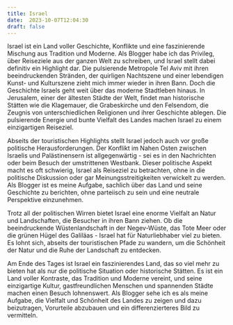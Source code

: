 ```yaml
---
title: Israel
date:  2023-10-07T12:04:30
draft: false
---
```


Israel ist ein Land voller Geschichte, Konflikte und eine faszinierende Mischung aus Tradition und Moderne. Als Blogger habe ich das Privileg, über Reiseziele aus der ganzen Welt zu schreiben, und Israel stellt dabei definitiv ein Highlight dar. Die pulsierende Metropole Tel Aviv mit ihren beeindruckenden Stränden, der quirligen Nachtszene und einer lebendigen Kunst- und Kulturszene zieht mich immer wieder in ihren Bann. Doch die Geschichte Israels geht weit über das moderne Stadtleben hinaus. In Jerusalem, einer der ältesten Städte der Welt, findet man historische Stätten wie die Klagemauer, die Grabeskirche und den Felsendom, die Zeugnis von unterschiedlichen Religionen und ihrer Geschichte ablegen. Die pulsierende Energie und bunte Vielfalt des Landes machen Israel zu einem einzigartigen Reiseziel.

Abseits der touristischen Highlights stellt Israel jedoch auch vor große politische Herausforderungen. Der Konflikt im Nahen Osten zwischen Israelis und Palästinensern ist allgegenwärtig - sei es in den Nachrichten oder beim Besuch der umstrittenen Westbank. Dieser politische Aspekt macht es oft schwierig, Israel als Reiseziel zu betrachten, ohne in die politische Diskussion oder gar Meinungsstreitigkeiten verwickelt zu werden. Als Blogger ist es meine Aufgabe, sachlich über das Land und seine Geschichte zu berichten, ohne parteiisch zu sein und eine neutrale Perspektive einzunehmen.

Trotz all der politischen Wirren bietet Israel eine enorme Vielfalt an Natur und Landschaften, die Besucher in ihren Bann ziehen. Ob die beeindruckende Wüstenlandschaft in der Negev-Wüste, das Tote Meer oder die grünen Hügel des Galiläas - Israel hat für Naturliebhaber viel zu bieten. Es lohnt sich, abseits der touristischen Pfade zu wandern, um die Schönheit der Natur und die Ruhe der Landschaft zu entdecken.

Am Ende des Tages ist Israel ein faszinierendes Land, das so viel mehr zu bieten hat als nur die politische Situation oder historische Stätten. Es ist ein Land voller Kontraste, das Tradition und Moderne vereint, und seine einzigartige Kultur, gastfreundlichen Menschen und spannenden Städte machen einen Besuch lohnenswert. Als Blogger sehe ich es als meine Aufgabe, die Vielfalt und Schönheit des Landes zu zeigen und dazu beizutragen, Vorurteile abzubauen und ein differenzierteres Bild zu vermitteln.